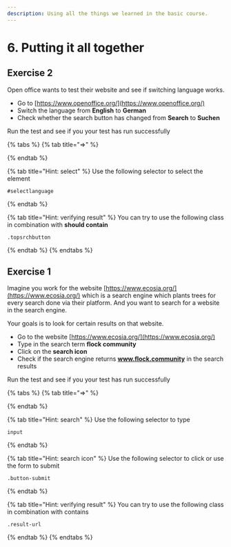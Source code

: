 ```yaml
---
description: Using all the things we learned in the basic course.
---
```


# 6. Putting it all together

## Exercise 2

Open office wants to test their website and see if switching language works. 

* Go to [https://www.openoffice.org/](https://www.openoffice.org/)
* Switch the language from **English** to **German**
* Check whether the search button has changed from **Search** to **Suchen**

Run the test and see if you your test has run successfully



{% tabs %}
{% tab title="=>" %}

{% endtab %}

{% tab title="Hint: select" %}
Use the following selector to select the element

```text
#selectlanguage
```
{% endtab %}

{% tab title="Hint: verifying result" %}
You can try to use the following class in combination with **should contain**

```text
.topsrchbutton
```
{% endtab %}
{% endtabs %}

## Exercise 1

Imagine you work for the website [https://www.ecosia.org/](https://www.ecosia.org/) which is a search engine which plants trees for every search done via their platform. And you want to search for a website in the search engine.

Your goals is to look for certain results on that website.

* Go to the website [https://www.ecosia.org/](https://www.ecosia.org/) 
* Type in the search term **flock community**
* Click on the **search icon**
* Check if the search engine returns **www.flock.community** in the search results

Run the test and see if you your test has run successfully

{% tabs %}
{% tab title="=>" %}

{% endtab %}

{% tab title="Hint: search" %}
Use the following selector to type

```text
input
```
{% endtab %}

{% tab title="Hint: search icon" %}
Use the following selector to click or use the form to submit

```text
.button-submit
```
{% endtab %}

{% tab title="Hint: verifying result" %}
You can try to use the following class in combination with contains

```text
.result-url
```
{% endtab %}
{% endtabs %}



